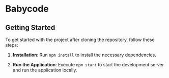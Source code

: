 # Babycode


## Getting Started

To get started with the project after cloning the repository, follow these steps:

1. **Installation**: Run `npm install` to install the necessary dependencies.

2. **Run the Application**: Execute `npm start` to start the development server and run the application locally.